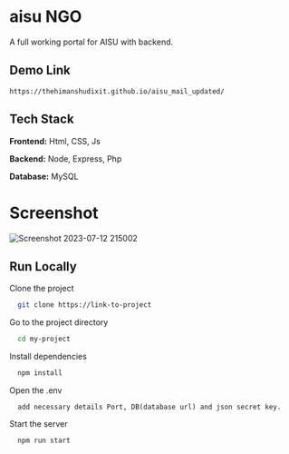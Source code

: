 # aisu NGO
A full working portal for AISU with backend.


## Demo Link
```
https://thehimanshudixit.github.io/aisu_mail_updated/
```


## Tech Stack
**Frontend:** Html, CSS, Js

**Backend:** Node, Express, Php

**Database:** MySQL


# Screenshot

![Screenshot 2023-07-12 215002](https://github.com/TheHimanshuDixit/aisu_mail/assets/107857348/0f1b886b-3332-4d53-b1e6-104add683191)


## Run Locally

Clone the project

```bash
  git clone https://link-to-project
```

Go to the project directory

```bash
  cd my-project
```

Install dependencies

```bash
  npm install
```

Open the .env

```
  add necessary details Port, DB(database url) and json secret key.
```

Start the server

```bash
  npm run start
```

